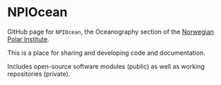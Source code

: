 # NPIOcean

GitHub page for ``NPIOcean``, the Oceanography section of the [Norwegian Polar Institute](https://www.npolar.no/en/).

This is a place for sharing and developing code and documentation. 

Includes open-source software modules (public) as well as working repositories (private). 
